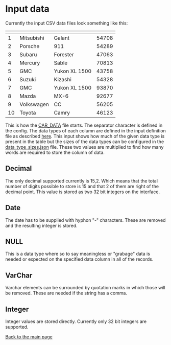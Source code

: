 # Input data

Currently the input CSV data files look something like this:

[]()  |[]()  |[]() |[]() 
-|-|-|-
1|Mitsubishi|Galant|54708
2|Porsche|911|54289
3|Subaru|Forester|47063
4|Mercury|Sable|70813
5|GMC|Yukon XL 1500|43758
6|Suzuki|Kizashi|54328
7|GMC|Yukon XL 1500|93870
8|Mazda|MX-6|92677
9|Volkswagen|CC|56205
10|Toyota|Camry|46123

This is how the [CAR_DATA](../resources/data/CAR_DATA.csv) file starts. The separator character is defined in the config. The data types of each column are defined in the input definition file as described [here](./program_input.md). This input shows how much of the given data type is present in the table but the sizes of the data types can be configured in the [data_type_sizes.json](../resources/data_type_sizes.json) file. These two values are multiplied to find how many words are required to store the column of data.

## Decimal

The only decimal supported currently is 15,2. Which means that the total number of digits possible to store is 15 and that 2 of them are right of the decimal point. This value is stored as two 32 bit integers on the interface.

## Date

The date has to be supplied with hyphon "-" characters. These are removed and the resulting integer is stored.

## NULL

This is a data type where so to say meaningless or "grabage" data is needed or expected on the specified data column in all of the records.

## VarChar

Varchar elements can be surrounded by quotation marks in which those will be removed. These are needed if the string has a comma. 

## Integer

Integer values are stored directly. Currently only 32 bit integers are supported.


[Back to the main page](./README.md)